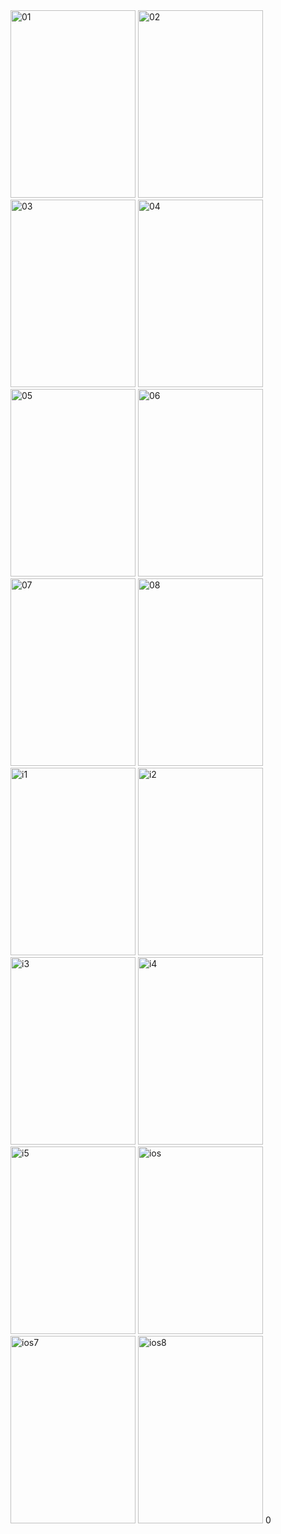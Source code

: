 <img src="https://github.com/user-attachments/assets/4ed926c6-decb-437c-8ab8-33fe2d571d3c" alt="01" width="200" height="300">
<img src="https://github.com/user-attachments/assets/9d6157eb-1fa0-4e65-970d-3678a9ba0dba" alt="02" width="200" height="300">
<img src="https://github.com/user-attachments/assets/b97ecca0-0de0-4834-baa0-2893994fdfd7" alt="03" width="200" height="300">
<img src="https://github.com/user-attachments/assets/7926ebdf-8cfb-4adf-9d48-e16045e31c61" alt="04" width="200" height="300">
<img src="https://github.com/user-attachments/assets/5b9e0301-0f31-4017-8f78-d64775acd54f" alt="05" width="200" height="300">
<img src="https://github.com/user-attachments/assets/7351efa7-7bce-42eb-b127-e6e564f4b6ef" alt="06" width="200" height="300">
<img src="https://github.com/user-attachments/assets/b3585c37-8250-42de-9753-800e4f85b48d" alt="07" width="200" height="300">
<img src="https://github.com/user-attachments/assets/d8ccf115-1090-48ef-b191-ce0c7a68dd78" alt="08" width="200" height="300">
<img src="https://github.com/user-attachments/assets/dc89dc04-a2be-4fb8-959e-9a3cc13577ef" alt="i1" width="200" height="300">
<img src="https://github.com/user-attachments/assets/3dcb9d6d-8ca9-45b5-ae1a-d6c08446e4e4" alt="i2" width="200" height="300">
<img src="https://github.com/user-attachments/assets/d255d951-4ad7-4114-b094-583828450d96" alt="i3" width="200" height="300">
<img src="https://github.com/user-attachments/assets/03913493-0ae8-46b0-b9c2-29f6c2bff091" alt="i4" width="200" height="300">
<img src="https://github.com/user-attachments/assets/49aebc7b-6a0d-4361-bc89-945871f1ab46" alt="i5" width="200" height="300">
<img src="https://github.com/user-attachments/assets/60d08141-c0f0-4eb3-b745-36aeee1caf97" alt="ios" width="200" height="300">
<img src="https://github.com/user-attachments/assets/822e8f89-b433-430b-842c-4f8b73acdfc8" alt="ios7" width="200" height="300">
<img src="https://github.com/user-attachments/assets/109b8a40-a7a1-458c-b73b-76037f946260" alt="ios8" width="200" height="300">
0
